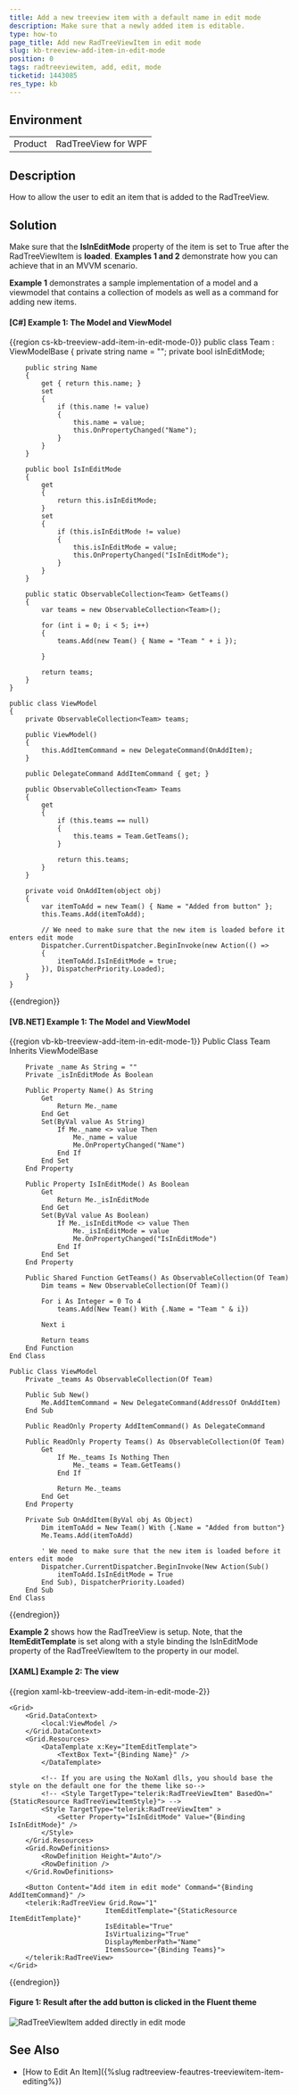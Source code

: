 ```yaml
---
title: Add a new treeview item with a default name in edit mode
description: Make sure that a newly added item is editable.
type: how-to
page_title: Add new RadTreeViewItem in edit mode
slug: kb-treeview-add-item-in-edit-mode
position: 0
tags: radtreeviewitem, add, edit, mode
ticketid: 1443085
res_type: kb
---
```


## Environment
<table>
	<tbody>
		<tr>
			<td>Product</td>
			<td>RadTreeView for WPF</td>
		</tr>
	</tbody>
</table>


## Description

How to allow the user to edit an item that is added to the RadTreeView. 

## Solution

Make sure that the __IsInEditMode__ property of the item is set to True after the RadTreeViewItem is __loaded__. __Examples 1 and 2__ demonstrate how you can achieve that in an MVVM scenario.

__Example 1__ demonstrates a sample implementation of a model and a viewmodel that contains a collection of models as well as a command for adding new items. 

#### __[C#] Example 1: The Model and ViewModel__
{{region cs-kb-treeview-add-item-in-edit-mode-0}}
	public class Team : ViewModelBase
	{
        private string name = "";
        private bool isInEditMode;

        public string Name
        {
            get { return this.name; }
            set
            {
                if (this.name != value)
                {
                    this.name = value;
                    this.OnPropertyChanged("Name");
                }
            }
        }

        public bool IsInEditMode
        {
            get
            {
                return this.isInEditMode;
            }
            set
            {
                if (this.isInEditMode != value)
                {
                    this.isInEditMode = value;
                    this.OnPropertyChanged("IsInEditMode");
                }
            }
        }

        public static ObservableCollection<Team> GetTeams()
        {
            var teams = new ObservableCollection<Team>();

            for (int i = 0; i < 5; i++)
            {
                teams.Add(new Team() { Name = "Team " + i });

            }

            return teams;
        }
    }

    public class ViewModel
    {
        private ObservableCollection<Team> teams;

        public ViewModel()
        {
            this.AddItemCommand = new DelegateCommand(OnAddItem);
        }

        public DelegateCommand AddItemCommand { get; }

        public ObservableCollection<Team> Teams
        {
            get
            {
                if (this.teams == null)
                {
                    this.teams = Team.GetTeams();
                }

                return this.teams;
            }
        }

        private void OnAddItem(object obj)
        {
            var itemToAdd = new Team() { Name = "Added from button" };
            this.Teams.Add(itemToAdd);

            // We need to make sure that the new item is loaded before it enters edit mode
            Dispatcher.CurrentDispatcher.BeginInvoke(new Action(() =>
            {
                itemToAdd.IsInEditMode = true;
            }), DispatcherPriority.Loaded);
        }
    }
{{endregion}}

#### __[VB.NET] Example 1: The Model and ViewModel__
{{region vb-kb-treeview-add-item-in-edit-mode-1}}
	Public Class Team
        Inherits ViewModelBase

        Private _name As String = ""
        Private _isInEditMode As Boolean

        Public Property Name() As String
            Get
                Return Me._name
            End Get
            Set(ByVal value As String)
                If Me._name <> value Then
                    Me._name = value
                    Me.OnPropertyChanged("Name")
                End If
            End Set
        End Property

        Public Property IsInEditMode() As Boolean
            Get
                Return Me._isInEditMode
            End Get
            Set(ByVal value As Boolean)
                If Me._isInEditMode <> value Then
                    Me._isInEditMode = value
                    Me.OnPropertyChanged("IsInEditMode")
                End If
            End Set
        End Property

        Public Shared Function GetTeams() As ObservableCollection(Of Team)
            Dim teams = New ObservableCollection(Of Team)()

            For i As Integer = 0 To 4
                teams.Add(New Team() With {.Name = "Team " & i})

            Next i

            Return teams
        End Function
    End Class

    Public Class ViewModel
        Private _teams As ObservableCollection(Of Team)

        Public Sub New()
            Me.AddItemCommand = New DelegateCommand(AddressOf OnAddItem)
        End Sub

        Public ReadOnly Property AddItemCommand() As DelegateCommand

        Public ReadOnly Property Teams() As ObservableCollection(Of Team)
            Get
                If Me._teams Is Nothing Then
                    Me._teams = Team.GetTeams()
                End If

                Return Me._teams
            End Get
        End Property

        Private Sub OnAddItem(ByVal obj As Object)
            Dim itemToAdd = New Team() With {.Name = "Added from button"}
            Me.Teams.Add(itemToAdd)

            ' We need to make sure that the new item is loaded before it enters edit mode
            Dispatcher.CurrentDispatcher.BeginInvoke(New Action(Sub()
                itemToAdd.IsInEditMode = True
            End Sub), DispatcherPriority.Loaded)
        End Sub
    End Class

    
{{endregion}}

__Example 2__ shows how the RadTreeView is setup. Note, that the __ItemEditTemplate__ is set along with a style binding the IsInEditMode property of the RadTreeViewItem to the property in our model. 

#### __[XAML] Example 2: The view__
{{region xaml-kb-treeview-add-item-in-edit-mode-2}}

    <Grid>
        <Grid.DataContext>
            <local:ViewModel />
        </Grid.DataContext>
        <Grid.Resources>
            <DataTemplate x:Key="ItemEditTemplate">
                <TextBox Text="{Binding Name}" />
            </DataTemplate>
            
            <!-- If you are using the NoXaml dlls, you should base the style on the default one for the theme like so-->
            <!-- <Style TargetType="telerik:RadTreeViewItem" BasedOn="{StaticResource RadTreeViewItemStyle}"> -->
            <Style TargetType="telerik:RadTreeViewItem" >
                <Setter Property="IsInEditMode" Value="{Binding IsInEditMode}" />
            </Style>
        </Grid.Resources>
        <Grid.RowDefinitions>
            <RowDefinition Height="Auto"/>
            <RowDefinition />
        </Grid.RowDefinitions>
        
        <Button Content="Add item in edit mode" Command="{Binding AddItemCommand}" />
        <telerik:RadTreeView Grid.Row="1"
                            ItemEditTemplate="{StaticResource ItemEditTemplate}"
                            IsEditable="True"
                            IsVirtualizing="True"
                            DisplayMemberPath="Name"
                            ItemsSource="{Binding Teams}">
        </telerik:RadTreeView>
	</Grid>
{{endregion}}

#### __Figure 1: Result after the add button is clicked in the Fluent theme__

![RadTreeViewItem added directly in edit mode](images/kb-treeview-add-item-in-edit-mode.png)

## See Also

* [How to Edit An Item]({%slug radtreeview-feautres-treeviewitem-item-editing%})